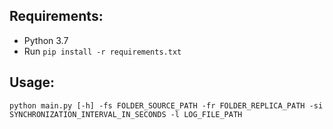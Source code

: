## Requirements:
* Python 3.7
* Run `pip install -r requirements.txt`

## Usage:
`python main.py [-h] -fs FOLDER_SOURCE_PATH -fr FOLDER_REPLICA_PATH -si SYNCHRONIZATION_INTERVAL_IN_SECONDS -l LOG_FILE_PATH`